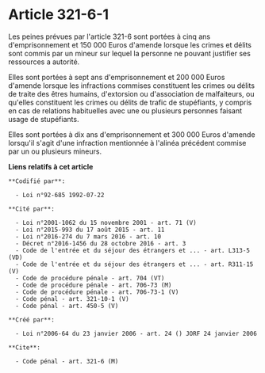 # Article 321-6-1

Les peines prévues par l'article 321-6 sont portées à cinq ans d'emprisonnement et 150 000 Euros d'amende lorsque les crimes
et délits sont commis par un mineur sur lequel la personne ne pouvant justifier ses ressources a autorité.

Elles sont portées à sept ans d'emprisonnement et 200 000 Euros d'amende lorsque les infractions commises constituent les
crimes ou délits de traite des êtres humains, d'extorsion ou d'association de malfaiteurs, ou qu'elles constituent les crimes
ou délits de trafic de stupéfiants, y compris en cas de relations habituelles avec une ou plusieurs personnes faisant usage
de stupéfiants.

Elles sont portées à dix ans d'emprisonnement et 300 000 Euros d'amende lorsqu'il s'agit d'une infraction mentionnée à
l'alinéa précédent commise par un ou plusieurs mineurs.

**Liens relatifs à cet article**

	**Codifié par**:

	  - Loi n°92-685 1992-07-22

	**Cité par**:

	  - Loi n°2001-1062 du 15 novembre 2001 - art. 71 (V)
	  - Loi n°2015-993 du 17 août 2015 - art. 11
	  - Loi n°2016-274 du 7 mars 2016 - art. 10
	  - Décret n°2016-1456 du 28 octobre 2016 - art. 3
	  - Code de l'entrée et du séjour des étrangers et ... - art. L313-5 (VD)
	  - Code de l'entrée et du séjour des étrangers et ... - art. R311-15 (V)
	  - Code de procédure pénale - art. 704 (VT)
	  - Code de procédure pénale - art. 706-73 (M)
	  - Code de procédure pénale - art. 706-73-1 (V)
	  - Code pénal - art. 321-10-1 (V)
	  - Code pénal - art. 450-5 (V)

	**Créé par**:

	  - Loi n°2006-64 du 23 janvier 2006 - art. 24 () JORF 24 janvier 2006

	**Cite**:

	  - Code pénal - art. 321-6 (M)
